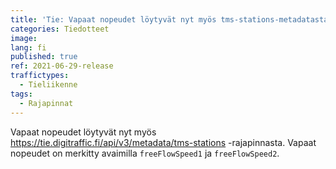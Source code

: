 ```yaml
---
title: 'Tie: Vapaat nopeudet löytyvät nyt myös tms-stations-metadatasta'
categories: Tiedotteet
image:
lang: fi
published: true
ref: 2021-06-29-release
traffictypes:
  - Tieliikenne
tags:
  - Rajapinnat
---
```


Vapaat nopeudet löytyvät nyt myös https://tie.digitraffic.fi/api/v3/metadata/tms-stations -rajapinnasta. Vapaat nopeudet on merkitty avaimilla `freeFlowSpeed1` ja `freeFlowSpeed2`.
